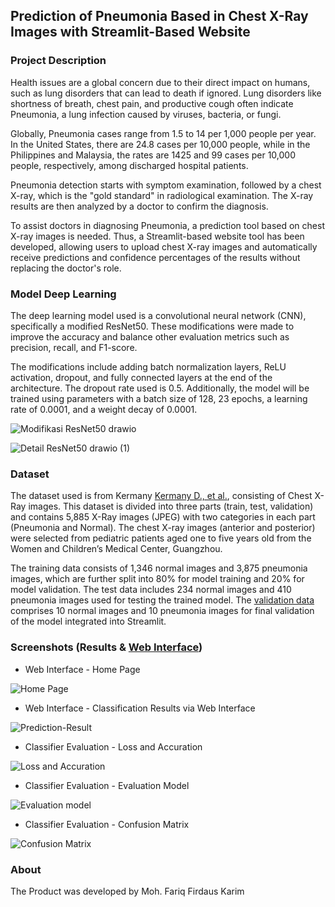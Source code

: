 ## Prediction of Pneumonia Based in Chest X-Ray Images with Streamlit-Based Website

### Project Description 
Health issues are a global concern due to their direct impact on humans, such as lung disorders that can lead to death if ignored. Lung disorders like shortness of breath, chest pain, and productive cough often indicate Pneumonia, a lung infection caused by viruses, bacteria, or fungi.

Globally, Pneumonia cases range from 1.5 to 14 per 1,000 people per year. In the United States, there are 24.8 cases per 10,000 people, while in the Philippines and Malaysia, the rates are 1425 and 99 cases per 10,000 people, respectively, among discharged hospital patients.

Pneumonia detection starts with symptom examination, followed by a chest X-ray, which is the "gold standard" in radiological examination. The X-ray results are then analyzed by a doctor to confirm the diagnosis.

To assist doctors in diagnosing Pneumonia, a prediction tool based on chest X-ray images is needed. Thus, a Streamlit-based website tool has been developed, allowing users to upload chest X-ray images and automatically receive predictions and confidence percentages of the results without replacing the doctor's role.

### Model Deep Learning
The deep learning model used is a convolutional neural network (CNN), specifically a modified ResNet50. These modifications were made to improve the accuracy and balance other evaluation metrics such as precision, recall, and F1-score.

The modifications include adding batch normalization layers, ReLU activation, dropout, and fully connected layers at the end of the architecture. The dropout rate used is 0.5. Additionally, the model will be trained using parameters with a batch size of 128, 23 epochs, a learning rate of 0.0001, and a weight decay of 0.0001.

![Modifikasi ResNet50 drawio](https://github.com/user-attachments/assets/0810abcb-7a15-42ff-9e8f-e597c8cd11a8)

![Detail ResNet50 drawio (1)](https://github.com/user-attachments/assets/519172a1-28e7-4304-80fc-3380657f0ee9)

### Dataset
The dataset used is from Kermany [Kermany D., et al.](https://data.mendeley.com/datasets/rscbjbr9sj/3), consisting of Chest X-Ray images. This dataset is divided into three parts (train, test, validation) and contains 5,885 X-Ray images (JPEG) with two categories in each part (Pneumonia and Normal). The chest X-ray images (anterior and posterior) were selected from pediatric patients aged one to five years old from the Women and Children’s Medical Center, Guangzhou.

The training data consists of 1,346 normal images and 3,875 pneumonia images, which are further split into 80% for model training and 20% for model validation. The test data includes 234 normal images and 410 pneumonia images used for testing the trained model. The [validation data](https://github.com/fariqfirdaus/Streamlit_Pneumonia_pytoch/tree/main/val) comprises 10 normal images and 10 pneumonia images for final validation of the model integrated into Streamlit.

### Screenshots (Results & [Web Interface](https://prediksi-pneumonia.streamlit.app/))
- Web Interface - Home Page

![Home Page](https://github.com/user-attachments/assets/a68b2838-de31-4220-8eb9-530232ec4fe9)

- Web Interface - Classification Results via Web Interface

![Prediction-Result](https://github.com/user-attachments/assets/3be5b8db-a9a5-4c57-8a27-2f7204e19533)

- Classifier Evaluation - Loss and Accuration

![Loss and Accuration](https://github.com/user-attachments/assets/061da0c4-899e-42bd-a4e4-a8a1157cf748)

- Classifier Evaluation - Evaluation Model

![Evaluation model](https://github.com/user-attachments/assets/ecb1ba1c-a105-4075-af8c-84ea6a62293b)

- Classifier Evaluation - Confusion Matrix

![Confusion Matrix](https://github.com/user-attachments/assets/caf6f4f7-44f1-4991-b105-59c96f0b2049)


### About
The Product was developed by Moh. Fariq Firdaus Karim
